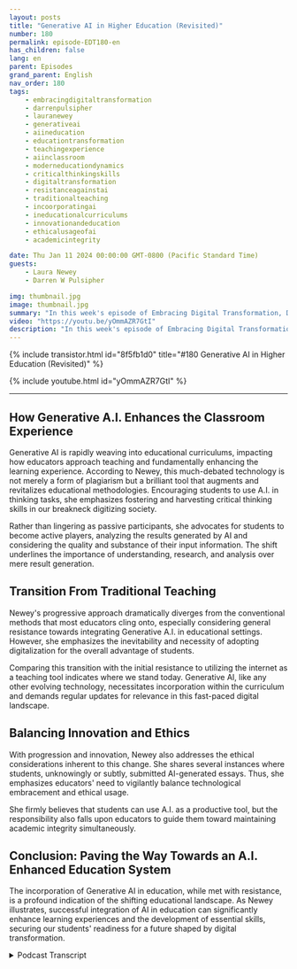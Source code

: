 ```yaml
---
layout: posts
title: "Generative AI in Higher Education (Revisited)"
number: 180
permalink: episode-EDT180-en
has_children: false
lang: en
parent: Episodes
grand_parent: English
nav_order: 180
tags:
    - embracingdigitaltransformation
    - darrenpulsipher
    - lauranewey
    - generativeai
    - aiineducation
    - educationtransformation
    - teachingexperience
    - aiinclassroom
    - moderneducationdynamics
    - criticalthinkingskills
    - digitaltransformation
    - resistanceagainstai
    - traditionalteaching
    - incoorporatingai
    - ineducationalcurriculums
    - innovationandeducation
    - ethicalusageofai
    - academicintegrity

date: Thu Jan 11 2024 00:00:00 GMT-0800 (Pacific Standard Time)
guests:
    - Laura Newey
    - Darren W Pulsipher

img: thumbnail.jpg
image: thumbnail.jpg
summary: "In this week's episode of Embracing Digital Transformation, Darren Pulsipher interviews guest speaker Laura Newey about her fascinating journey through the critically emerging world of Generative AI, particularly in the education sector. Covering the transformation of her teaching experience and enriching her students' learning outcomes through AI, she extensively analyzed adapting to modern education dynamics."
video: "https://youtu.be/yOmmAZR7GtI"
description: "In this week's episode of Embracing Digital Transformation, Darren Pulsipher interviews guest speaker Laura Newey about her fascinating journey through the critically emerging world of Generative AI, particularly in the education sector. Covering the transformation of her teaching experience and enriching her students' learning outcomes through AI, she extensively analyzed adapting to modern education dynamics."
---
```


<div>
{% include transistor.html id="8f5fb1d0" title="#180 Generative AI in Higher Education (Revisited)" %}

{% include youtube.html id="yOmmAZR7GtI" %}
</div>

---

## How Generative A.I. Enhances the Classroom Experience

Generative AI is rapidly weaving into educational curriculums, impacting how educators approach teaching and fundamentally enhancing the learning experience. According to Newey, this much-debated technology is not merely a form of plagiarism but a brilliant tool that augments and revitalizes educational methodologies. Encouraging students to use A.I. in thinking tasks, she emphasizes fostering and harvesting critical thinking skills in our breakneck digitizing society.

Rather than lingering as passive participants, she advocates for students to become active players, analyzing the results generated by AI and considering the quality and substance of their input information. The shift underlines the importance of understanding, research, and analysis over mere result generation.

## Transition From Traditional Teaching 

Newey's progressive approach dramatically diverges from the conventional methods that most educators cling onto, especially considering general resistance towards integrating Generative A.I. in educational settings. However, she emphasizes the inevitability and necessity of adopting digitalization for the overall advantage of students.

Comparing this transition with the initial resistance to utilizing the internet as a teaching tool indicates where we stand today. Generative AI, like any other evolving technology, necessitates incorporation within the curriculum and demands regular updates for relevance in this fast-paced digital landscape.

## Balancing Innovation and Ethics

With progression and innovation, Newey also addresses the ethical considerations inherent to this change. She shares several instances where students, unknowingly or subtly, submitted AI-generated essays. Thus, she emphasizes educators' need to vigilantly balance technological embracement and ethical usage.

She firmly believes that students can use A.I. as a productive tool, but the responsibility also falls upon educators to guide them toward maintaining academic integrity simultaneously.

## Conclusion: Paving the Way Towards an A.I. Enhanced Education System

The incorporation of Generative AI in education, while met with resistance, is a profound indication of the shifting educational landscape. As Newey illustrates, successful integration of AI in education can significantly enhance learning experiences and the development of essential skills, securing our students' readiness for a future shaped by digital transformation.



<details>
<summary> Podcast Transcript </summary>

<p></p>

</details>
